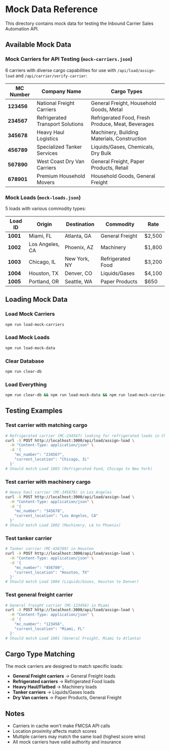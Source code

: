# Mock Data Reference

This directory contains mock data for testing the Inbound Carrier Sales Automation API.

## Available Mock Data

### Mock Carriers for API Testing (`mock-carriers.json`)
6 carriers with diverse cargo capabilities for use with `/api/load/assign-load` and `/api/carrier/verify-carrier`:

| MC Number | Company Name | Cargo Types |
|-----------|--------------|-------------|
| **123456** | National Freight Carriers | General Freight, Household Goods, Metal |
| **234567** | Refrigerated Transport Solutions | Refrigerated Food, Fresh Produce, Meat, Beverages |
| **345678** | Heavy Haul Logistics | Machinery, Building Materials, Construction |
| **456789** | Specialized Tanker Services | Liquids/Gases, Chemicals, Dry Bulk |
| **567890** | West Coast Dry Van Carriers | General Freight, Paper Products, Retail |
| **678901** | Premium Household Movers | Household Goods, General Freight |

### Mock Loads (`mock-loads.json`)
5 loads with various commodity types:

| Load ID | Origin | Destination | Commodity | Rate |
|---------|--------|-------------|-----------|------|
| **1001** | Miami, FL | Atlanta, GA | General Freight | $2,500 |
| **1002** | Los Angeles, CA | Phoenix, AZ | Machinery | $1,800 |
| **1003** | Chicago, IL | New York, NY | Refrigerated Food | $3,200 |
| **1004** | Houston, TX | Denver, CO | Liquids/Gases | $4,100 |
| **1005** | Portland, OR | Seattle, WA | Paper Products | $650 |

## Loading Mock Data

### Load Mock Carriers
```bash
npm run load-mock-carriers
```

### Load Mock Loads
```bash
npm run load-mock-data
```

### Clear Database
```bash
npm run clear-db
```

### Load Everything
```bash
npm run clear-db && npm run load-mock-data && npm run load-mock-carriers
```

## Testing Examples

### Test carrier with matching cargo
```bash
# Refrigerated carrier (MC-234567) looking for refrigerated loads in Chicago
curl -X POST http://localhost:3000/api/load/assign-load \
  -H "Content-Type: application/json" \
  -d '{
    "mc_number": "234567",
    "current_location": "Chicago, IL"
  }'
# Should match Load 1003 (Refrigerated Food, Chicago to New York)
```

### Test carrier with machinery cargo
```bash
# Heavy haul carrier (MC-345678) in Los Angeles
curl -X POST http://localhost:3000/api/load/assign-load \
  -H "Content-Type: application/json" \
  -d '{
    "mc_number": "345678",
    "current_location": "Los Angeles, CA"
  }'
# Should match Load 1002 (Machinery, LA to Phoenix)
```

### Test tanker carrier
```bash
# Tanker carrier (MC-456789) in Houston
curl -X POST http://localhost:3000/api/load/assign-load \
  -H "Content-Type: application/json" \
  -d '{
    "mc_number": "456789",
    "current_location": "Houston, TX"
  }'
# Should match Load 1004 (Liquids/Gases, Houston to Denver)
```

### Test general freight carrier
```bash
# General freight carrier (MC-123456) in Miami
curl -X POST http://localhost:3000/api/load/assign-load \
  -H "Content-Type: application/json" \
  -d '{
    "mc_number": "123456",
    "current_location": "Miami, FL"
  }'
# Should match Load 1001 (General Freight, Miami to Atlanta)
```

## Cargo Type Matching

The mock carriers are designed to match specific loads:

- **General Freight carriers** → General Freight loads
- **Refrigerated carriers** → Refrigerated Food loads  
- **Heavy Haul/Flatbed** → Machinery loads
- **Tanker carriers** → Liquids/Gases loads
- **Dry Van carriers** → Paper Products, General Freight

## Notes

- Carriers in cache won't make FMCSA API calls
- Location proximity affects match scores
- Multiple carriers may match the same load (highest score wins)
- All mock carriers have valid authority and insurance

